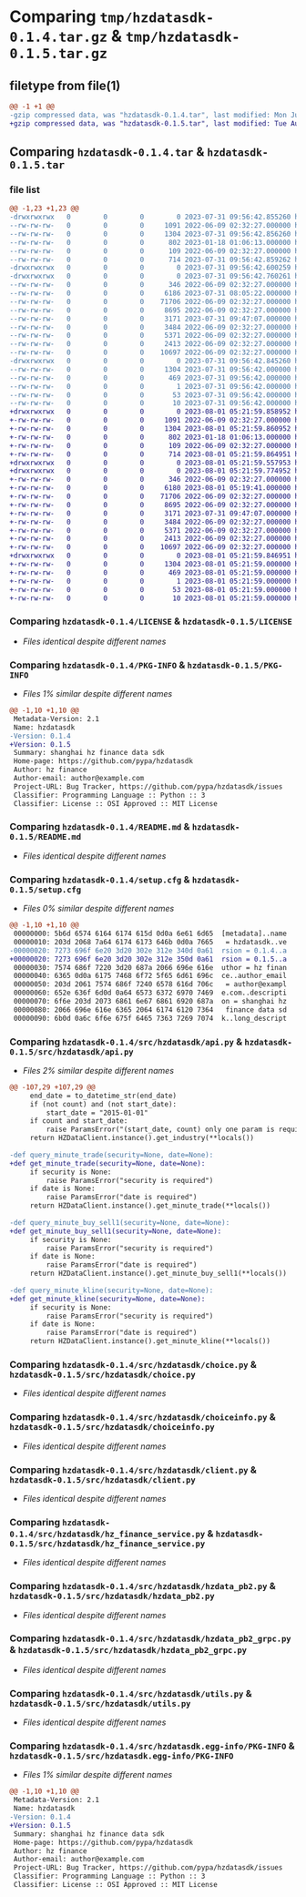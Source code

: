 # Comparing `tmp/hzdatasdk-0.1.4.tar.gz` & `tmp/hzdatasdk-0.1.5.tar.gz`

## filetype from file(1)

```diff
@@ -1 +1 @@
-gzip compressed data, was "hzdatasdk-0.1.4.tar", last modified: Mon Jul 31 09:56:42 2023, max compression
+gzip compressed data, was "hzdatasdk-0.1.5.tar", last modified: Tue Aug  1 05:21:59 2023, max compression
```

## Comparing `hzdatasdk-0.1.4.tar` & `hzdatasdk-0.1.5.tar`

### file list

```diff
@@ -1,23 +1,23 @@
-drwxrwxrwx   0        0        0        0 2023-07-31 09:56:42.855260 hzdatasdk-0.1.4/
--rw-rw-rw-   0        0        0     1091 2022-06-09 02:32:27.000000 hzdatasdk-0.1.4/LICENSE
--rw-rw-rw-   0        0        0     1304 2023-07-31 09:56:42.856260 hzdatasdk-0.1.4/PKG-INFO
--rw-rw-rw-   0        0        0      802 2023-01-18 01:06:13.000000 hzdatasdk-0.1.4/README.md
--rw-rw-rw-   0        0        0      109 2022-06-09 02:32:27.000000 hzdatasdk-0.1.4/pyproject.toml
--rw-rw-rw-   0        0        0      714 2023-07-31 09:56:42.859262 hzdatasdk-0.1.4/setup.cfg
-drwxrwxrwx   0        0        0        0 2023-07-31 09:56:42.600259 hzdatasdk-0.1.4/src/
-drwxrwxrwx   0        0        0        0 2023-07-31 09:56:42.760261 hzdatasdk-0.1.4/src/hzdatasdk/
--rw-rw-rw-   0        0        0      346 2022-06-09 02:32:27.000000 hzdatasdk-0.1.4/src/hzdatasdk/__init__.py
--rw-rw-rw-   0        0        0     6186 2023-07-31 08:05:22.000000 hzdatasdk-0.1.4/src/hzdatasdk/api.py
--rw-rw-rw-   0        0        0    71706 2022-06-09 02:32:27.000000 hzdatasdk-0.1.4/src/hzdatasdk/choice.py
--rw-rw-rw-   0        0        0     8695 2022-06-09 02:32:27.000000 hzdatasdk-0.1.4/src/hzdatasdk/choiceinfo.py
--rw-rw-rw-   0        0        0     3171 2023-07-31 09:47:07.000000 hzdatasdk-0.1.4/src/hzdatasdk/client.py
--rw-rw-rw-   0        0        0     3484 2022-06-09 02:32:27.000000 hzdatasdk-0.1.4/src/hzdatasdk/hz_finance_service.py
--rw-rw-rw-   0        0        0     5371 2022-06-09 02:32:27.000000 hzdatasdk-0.1.4/src/hzdatasdk/hzdata_pb2.py
--rw-rw-rw-   0        0        0     2413 2022-06-09 02:32:27.000000 hzdatasdk-0.1.4/src/hzdatasdk/hzdata_pb2_grpc.py
--rw-rw-rw-   0        0        0    10697 2022-06-09 02:32:27.000000 hzdatasdk-0.1.4/src/hzdatasdk/utils.py
-drwxrwxrwx   0        0        0        0 2023-07-31 09:56:42.845260 hzdatasdk-0.1.4/src/hzdatasdk.egg-info/
--rw-rw-rw-   0        0        0     1304 2023-07-31 09:56:42.000000 hzdatasdk-0.1.4/src/hzdatasdk.egg-info/PKG-INFO
--rw-rw-rw-   0        0        0      469 2023-07-31 09:56:42.000000 hzdatasdk-0.1.4/src/hzdatasdk.egg-info/SOURCES.txt
--rw-rw-rw-   0        0        0        1 2023-07-31 09:56:42.000000 hzdatasdk-0.1.4/src/hzdatasdk.egg-info/dependency_links.txt
--rw-rw-rw-   0        0        0       53 2023-07-31 09:56:42.000000 hzdatasdk-0.1.4/src/hzdatasdk.egg-info/requires.txt
--rw-rw-rw-   0        0        0       10 2023-07-31 09:56:42.000000 hzdatasdk-0.1.4/src/hzdatasdk.egg-info/top_level.txt
+drwxrwxrwx   0        0        0        0 2023-08-01 05:21:59.858952 hzdatasdk-0.1.5/
+-rw-rw-rw-   0        0        0     1091 2022-06-09 02:32:27.000000 hzdatasdk-0.1.5/LICENSE
+-rw-rw-rw-   0        0        0     1304 2023-08-01 05:21:59.860952 hzdatasdk-0.1.5/PKG-INFO
+-rw-rw-rw-   0        0        0      802 2023-01-18 01:06:13.000000 hzdatasdk-0.1.5/README.md
+-rw-rw-rw-   0        0        0      109 2022-06-09 02:32:27.000000 hzdatasdk-0.1.5/pyproject.toml
+-rw-rw-rw-   0        0        0      714 2023-08-01 05:21:59.864951 hzdatasdk-0.1.5/setup.cfg
+drwxrwxrwx   0        0        0        0 2023-08-01 05:21:59.557953 hzdatasdk-0.1.5/src/
+drwxrwxrwx   0        0        0        0 2023-08-01 05:21:59.774952 hzdatasdk-0.1.5/src/hzdatasdk/
+-rw-rw-rw-   0        0        0      346 2022-06-09 02:32:27.000000 hzdatasdk-0.1.5/src/hzdatasdk/__init__.py
+-rw-rw-rw-   0        0        0     6180 2023-08-01 05:19:41.000000 hzdatasdk-0.1.5/src/hzdatasdk/api.py
+-rw-rw-rw-   0        0        0    71706 2022-06-09 02:32:27.000000 hzdatasdk-0.1.5/src/hzdatasdk/choice.py
+-rw-rw-rw-   0        0        0     8695 2022-06-09 02:32:27.000000 hzdatasdk-0.1.5/src/hzdatasdk/choiceinfo.py
+-rw-rw-rw-   0        0        0     3171 2023-07-31 09:47:07.000000 hzdatasdk-0.1.5/src/hzdatasdk/client.py
+-rw-rw-rw-   0        0        0     3484 2022-06-09 02:32:27.000000 hzdatasdk-0.1.5/src/hzdatasdk/hz_finance_service.py
+-rw-rw-rw-   0        0        0     5371 2022-06-09 02:32:27.000000 hzdatasdk-0.1.5/src/hzdatasdk/hzdata_pb2.py
+-rw-rw-rw-   0        0        0     2413 2022-06-09 02:32:27.000000 hzdatasdk-0.1.5/src/hzdatasdk/hzdata_pb2_grpc.py
+-rw-rw-rw-   0        0        0    10697 2022-06-09 02:32:27.000000 hzdatasdk-0.1.5/src/hzdatasdk/utils.py
+drwxrwxrwx   0        0        0        0 2023-08-01 05:21:59.846951 hzdatasdk-0.1.5/src/hzdatasdk.egg-info/
+-rw-rw-rw-   0        0        0     1304 2023-08-01 05:21:59.000000 hzdatasdk-0.1.5/src/hzdatasdk.egg-info/PKG-INFO
+-rw-rw-rw-   0        0        0      469 2023-08-01 05:21:59.000000 hzdatasdk-0.1.5/src/hzdatasdk.egg-info/SOURCES.txt
+-rw-rw-rw-   0        0        0        1 2023-08-01 05:21:59.000000 hzdatasdk-0.1.5/src/hzdatasdk.egg-info/dependency_links.txt
+-rw-rw-rw-   0        0        0       53 2023-08-01 05:21:59.000000 hzdatasdk-0.1.5/src/hzdatasdk.egg-info/requires.txt
+-rw-rw-rw-   0        0        0       10 2023-08-01 05:21:59.000000 hzdatasdk-0.1.5/src/hzdatasdk.egg-info/top_level.txt
```

### Comparing `hzdatasdk-0.1.4/LICENSE` & `hzdatasdk-0.1.5/LICENSE`

 * *Files identical despite different names*

### Comparing `hzdatasdk-0.1.4/PKG-INFO` & `hzdatasdk-0.1.5/PKG-INFO`

 * *Files 1% similar despite different names*

```diff
@@ -1,10 +1,10 @@
 Metadata-Version: 2.1
 Name: hzdatasdk
-Version: 0.1.4
+Version: 0.1.5
 Summary: shanghai hz finance data sdk
 Home-page: https://github.com/pypa/hzdatasdk
 Author: hz finance
 Author-email: author@example.com
 Project-URL: Bug Tracker, https://github.com/pypa/hzdatasdk/issues
 Classifier: Programming Language :: Python :: 3
 Classifier: License :: OSI Approved :: MIT License
```

### Comparing `hzdatasdk-0.1.4/README.md` & `hzdatasdk-0.1.5/README.md`

 * *Files identical despite different names*

### Comparing `hzdatasdk-0.1.4/setup.cfg` & `hzdatasdk-0.1.5/setup.cfg`

 * *Files 0% similar despite different names*

```diff
@@ -1,10 +1,10 @@
 00000000: 5b6d 6574 6164 6174 615d 0d0a 6e61 6d65  [metadata]..name
 00000010: 203d 2068 7a64 6174 6173 646b 0d0a 7665   = hzdatasdk..ve
-00000020: 7273 696f 6e20 3d20 302e 312e 340d 0a61  rsion = 0.1.4..a
+00000020: 7273 696f 6e20 3d20 302e 312e 350d 0a61  rsion = 0.1.5..a
 00000030: 7574 686f 7220 3d20 687a 2066 696e 616e  uthor = hz finan
 00000040: 6365 0d0a 6175 7468 6f72 5f65 6d61 696c  ce..author_email
 00000050: 203d 2061 7574 686f 7240 6578 616d 706c   = author@exampl
 00000060: 652e 636f 6d0d 0a64 6573 6372 6970 7469  e.com..descripti
 00000070: 6f6e 203d 2073 6861 6e67 6861 6920 687a  on = shanghai hz
 00000080: 2066 696e 616e 6365 2064 6174 6120 7364   finance data sd
 00000090: 6b0d 0a6c 6f6e 675f 6465 7363 7269 7074  k..long_descript
```

### Comparing `hzdatasdk-0.1.4/src/hzdatasdk/api.py` & `hzdatasdk-0.1.5/src/hzdatasdk/api.py`

 * *Files 2% similar despite different names*

```diff
@@ -107,29 +107,29 @@
     end_date = to_datetime_str(end_date)
     if (not count) and (not start_date):
         start_date = "2015-01-01"
     if count and start_date:
         raise ParamsError("(start_date, count) only one param is required")
     return HZDataClient.instance().get_industry(**locals())
 
-def query_minute_trade(security=None, date=None):
+def get_minute_trade(security=None, date=None):
     if security is None:
         raise ParamsError("security is required")
     if date is None:
         raise ParamsError("date is required")
     return HZDataClient.instance().get_minute_trade(**locals())
 
-def query_minute_buy_sell1(security=None, date=None):
+def get_minute_buy_sell1(security=None, date=None):
     if security is None:
         raise ParamsError("security is required")
     if date is None:
         raise ParamsError("date is required")
     return HZDataClient.instance().get_minute_buy_sell1(**locals())
 
-def query_minute_kline(security=None, date=None):
+def get_minute_kline(security=None, date=None):
     if security is None:
         raise ParamsError("security is required")
     if date is None:
         raise ParamsError("date is required")
     return HZDataClient.instance().get_minute_kline(**locals())
```

### Comparing `hzdatasdk-0.1.4/src/hzdatasdk/choice.py` & `hzdatasdk-0.1.5/src/hzdatasdk/choice.py`

 * *Files identical despite different names*

### Comparing `hzdatasdk-0.1.4/src/hzdatasdk/choiceinfo.py` & `hzdatasdk-0.1.5/src/hzdatasdk/choiceinfo.py`

 * *Files identical despite different names*

### Comparing `hzdatasdk-0.1.4/src/hzdatasdk/client.py` & `hzdatasdk-0.1.5/src/hzdatasdk/client.py`

 * *Files identical despite different names*

### Comparing `hzdatasdk-0.1.4/src/hzdatasdk/hz_finance_service.py` & `hzdatasdk-0.1.5/src/hzdatasdk/hz_finance_service.py`

 * *Files identical despite different names*

### Comparing `hzdatasdk-0.1.4/src/hzdatasdk/hzdata_pb2.py` & `hzdatasdk-0.1.5/src/hzdatasdk/hzdata_pb2.py`

 * *Files identical despite different names*

### Comparing `hzdatasdk-0.1.4/src/hzdatasdk/hzdata_pb2_grpc.py` & `hzdatasdk-0.1.5/src/hzdatasdk/hzdata_pb2_grpc.py`

 * *Files identical despite different names*

### Comparing `hzdatasdk-0.1.4/src/hzdatasdk/utils.py` & `hzdatasdk-0.1.5/src/hzdatasdk/utils.py`

 * *Files identical despite different names*

### Comparing `hzdatasdk-0.1.4/src/hzdatasdk.egg-info/PKG-INFO` & `hzdatasdk-0.1.5/src/hzdatasdk.egg-info/PKG-INFO`

 * *Files 1% similar despite different names*

```diff
@@ -1,10 +1,10 @@
 Metadata-Version: 2.1
 Name: hzdatasdk
-Version: 0.1.4
+Version: 0.1.5
 Summary: shanghai hz finance data sdk
 Home-page: https://github.com/pypa/hzdatasdk
 Author: hz finance
 Author-email: author@example.com
 Project-URL: Bug Tracker, https://github.com/pypa/hzdatasdk/issues
 Classifier: Programming Language :: Python :: 3
 Classifier: License :: OSI Approved :: MIT License
```

